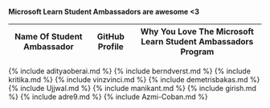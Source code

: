 **Microsoft Learn Student Ambassadors are awesome <3**

| Name Of Student Ambassador | GitHub Profile | Why You Love The Microsoft Learn Student Ambassadors Program |
| - | - | - |
{% include adityaoberai.md %}
{% include berndverst.md %}
{% include kritika.md %}
{% include vinzvinci.md %}
{% include demetrisbakas.md %}
{% include Ujjwal.md %}
{% include manikant.md %}
{% include girish.md %}
{% include adre9.md %}
{% include Azmi-Coban.md %}
